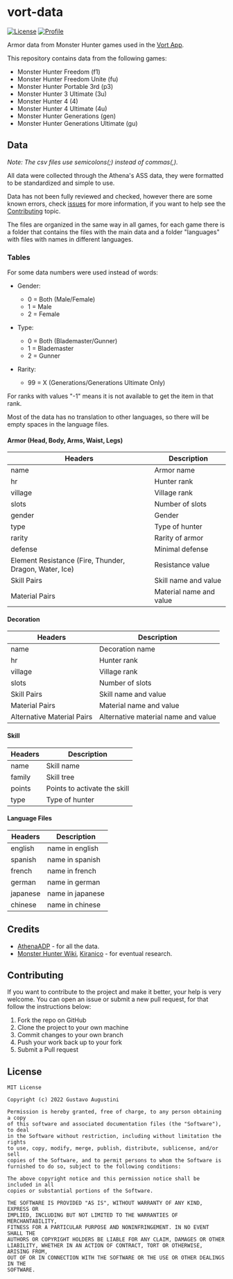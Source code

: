 # vort-data

<p>
  <a href="https://opensource.org/licenses/MIT"><img alt="License" src="https://img.shields.io/github/license/gaugustini/vort"/></a>
  <a href="https://github.com/gaugustini"><img alt="Profile" src="https://img.shields.io/badge/-gaugustini-blue?logo=github"/></a> 
</p>

Armor data from Monster Hunter games used in the [Vort App](https://github.com/gaugustini/vort).

This repository contains data from the following games:
* Monster Hunter Freedom (f1)
* Monster Hunter Freedom Unite (fu)
* Monster Hunter Portable 3rd (p3)
* Monster Hunter 3 Ultimate (3u)
* Monster Hunter 4 (4)
* Monster Hunter 4 Ultimate (4u)
* Monster Hunter Generations (gen)
* Monster Hunter Generations Ultimate (gu)


## Data

*Note: The csv files use semicolons(;) instead of commas(,).*

All data were collected through the Athena's ASS data, they were formatted to be standardized and simple to use.

Data has not been fully reviewed and checked, however there are some known errors, check [issues](https://github.com/gaugustini/vort-data/issues) for more information, if you want to help see the [Contributing](#contributing) topic.

The files are organized in the same way in all games, for each game there is a folder that contains the files with the main data and a folder "languages" with files with names in different languages.


### Tables

For some data numbers were used instead of words:

* Gender:
    * 0 = Both (Male/Female)
    * 1 = Male
    * 2 = Female
    
* Type:
    * 0 = Both (Blademaster/Gunner)
    * 1 = Blademaster
    * 2 = Gunner

* Rarity:
    * 99 = X (Generations/Generations Ultimate Only)

For ranks with values "-1" means it is not available to get the item in that rank.

Most of the data has no translation to other languages, so there will be empty spaces in the language files.


#### Armor (Head, Body, Arms, Waist, Legs)

| Headers                                                | Description             |
| ------------------------------------------------------ |-------------------------|
| name                                                   | Armor name              |
| hr                                                     | Hunter rank             |
| village                                                | Village rank            |
| slots                                                  | Number of slots         |
| gender                                                 | Gender                  |
| type                                                   | Type of hunter          |
| rarity                                                 | Rarity of armor         |
| defense                                                | Minimal defense         |
| Element Resistance (Fire, Thunder, Dragon, Water, Ice) | Resistance value        |
| Skill Pairs                                            | Skill name and value    |
| Material Pairs                                         | Material name and value |


#### Decoration

| Headers                    | Description                         |
| -------------------------- |-------------------------------------|
| name                       | Decoration name                     |
| hr                         | Hunter rank                         |
| village                    | Village rank                        |
| slots                      | Number of slots                     |
| Skill Pairs                | Skill name and value                |
| Material Pairs             | Material name and value             |
| Alternative Material Pairs | Alternative material name and value |


#### Skill

| Headers | Description                  |
| ------- |------------------------------|
| name    | Skill name                   |
| family  | Skill tree                   |
| points  | Points to activate the skill |
| type    | Type of hunter               |


#### Language Files

| Headers  | Description      |
| -------- |------------------|
| english  | name in english  |
| spanish  | name in spanish  |
| french   | name in french   |
| german   | name in german   |
| japanese | name in japanese |
| chinese  | name in chinese  |


## Credits
* [AthenaADP](https://github.com/AthenaADP) - for all the data.
* [Monster Hunter Wiki](https://monsterhunter.fandom.com/), [Kiranico](https://kiranico.com/) - for eventual research.


## Contributing

If you want to contribute to the project and make it better, your help is very welcome. You can open an issue or submit a new pull request, for that follow the instructions below:

1. Fork the repo on GitHub
1. Clone the project to your own machine
1. Commit changes to your own branch
1. Push your work back up to your fork
1. Submit a Pull request


## License
```
MIT License

Copyright (c) 2022 Gustavo Augustini

Permission is hereby granted, free of charge, to any person obtaining a copy
of this software and associated documentation files (the "Software"), to deal
in the Software without restriction, including without limitation the rights
to use, copy, modify, merge, publish, distribute, sublicense, and/or sell
copies of the Software, and to permit persons to whom the Software is
furnished to do so, subject to the following conditions:

The above copyright notice and this permission notice shall be included in all
copies or substantial portions of the Software.

THE SOFTWARE IS PROVIDED "AS IS", WITHOUT WARRANTY OF ANY KIND, EXPRESS OR
IMPLIED, INCLUDING BUT NOT LIMITED TO THE WARRANTIES OF MERCHANTABILITY,
FITNESS FOR A PARTICULAR PURPOSE AND NONINFRINGEMENT. IN NO EVENT SHALL THE
AUTHORS OR COPYRIGHT HOLDERS BE LIABLE FOR ANY CLAIM, DAMAGES OR OTHER
LIABILITY, WHETHER IN AN ACTION OF CONTRACT, TORT OR OTHERWISE, ARISING FROM,
OUT OF OR IN CONNECTION WITH THE SOFTWARE OR THE USE OR OTHER DEALINGS IN THE
SOFTWARE.
```
